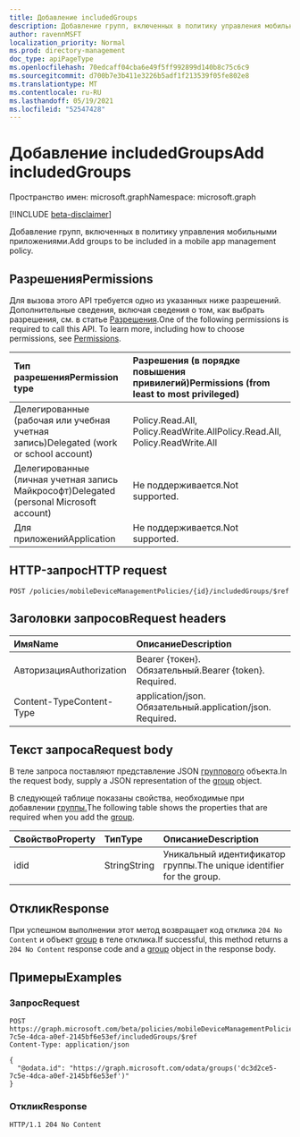 ```yaml
---
title: Добавление includedGroups
description: Добавление групп, включенных в политику управления мобильными приложениями.
author: ravennMSFT
localization_priority: Normal
ms.prod: directory-management
doc_type: apiPageType
ms.openlocfilehash: 70edcaff04cba6e49f5ff992899d140b8c75c6c9
ms.sourcegitcommit: d700b7e3b411e3226b5adf1f213539f05fe802e8
ms.translationtype: MT
ms.contentlocale: ru-RU
ms.lasthandoff: 05/19/2021
ms.locfileid: "52547428"
---
```

# <a name="add-includedgroups"></a><span data-ttu-id="d614f-103">Добавление includedGroups</span><span class="sxs-lookup"><span data-stu-id="d614f-103">Add includedGroups</span></span>

<span data-ttu-id="d614f-104">Пространство имен: microsoft.graph</span><span class="sxs-lookup"><span data-stu-id="d614f-104">Namespace: microsoft.graph</span></span>

[!INCLUDE [beta-disclaimer](../../includes/beta-disclaimer.md)]

<span data-ttu-id="d614f-105">Добавление групп, включенных в политику управления мобильными приложениями.</span><span class="sxs-lookup"><span data-stu-id="d614f-105">Add groups to be included in a mobile app management policy.</span></span>

## <a name="permissions"></a><span data-ttu-id="d614f-106">Разрешения</span><span class="sxs-lookup"><span data-stu-id="d614f-106">Permissions</span></span>

<span data-ttu-id="d614f-p101">Для вызова этого API требуется одно из указанных ниже разрешений. Дополнительные сведения, включая сведения о том, как выбрать разрешения, см. в статье [Разрешения](/graph/permissions-reference).</span><span class="sxs-lookup"><span data-stu-id="d614f-p101">One of the following permissions is required to call this API. To learn more, including how to choose permissions, see [Permissions](/graph/permissions-reference).</span></span>

|<span data-ttu-id="d614f-109">Тип разрешения</span><span class="sxs-lookup"><span data-stu-id="d614f-109">Permission type</span></span>|<span data-ttu-id="d614f-110">Разрешения (в порядке повышения привилегий)</span><span class="sxs-lookup"><span data-stu-id="d614f-110">Permissions (from least to most privileged)</span></span>|
|:---|:---|
|<span data-ttu-id="d614f-111">Делегированные (рабочая или учебная учетная запись)</span><span class="sxs-lookup"><span data-stu-id="d614f-111">Delegated (work or school account)</span></span>|<span data-ttu-id="d614f-112">Policy.Read.All, Policy.ReadWrite.All</span><span class="sxs-lookup"><span data-stu-id="d614f-112">Policy.Read.All, Policy.ReadWrite.All</span></span>|
|<span data-ttu-id="d614f-113">Делегированные (личная учетная запись Майкрософт)</span><span class="sxs-lookup"><span data-stu-id="d614f-113">Delegated (personal Microsoft account)</span></span> | <span data-ttu-id="d614f-114">Не поддерживается.</span><span class="sxs-lookup"><span data-stu-id="d614f-114">Not supported.</span></span>|
|<span data-ttu-id="d614f-115">Для приложений</span><span class="sxs-lookup"><span data-stu-id="d614f-115">Application</span></span> | <span data-ttu-id="d614f-116">Не поддерживается.</span><span class="sxs-lookup"><span data-stu-id="d614f-116">Not supported.</span></span>|

## <a name="http-request"></a><span data-ttu-id="d614f-117">HTTP-запрос</span><span class="sxs-lookup"><span data-stu-id="d614f-117">HTTP request</span></span>

<!-- {
  "blockType": "ignored"
}
-->

```http
POST /policies/mobileDeviceManagementPolicies/{id}/includedGroups/$ref
```

## <a name="request-headers"></a><span data-ttu-id="d614f-118">Заголовки запросов</span><span class="sxs-lookup"><span data-stu-id="d614f-118">Request headers</span></span>
|<span data-ttu-id="d614f-119">Имя</span><span class="sxs-lookup"><span data-stu-id="d614f-119">Name</span></span>|<span data-ttu-id="d614f-120">Описание</span><span class="sxs-lookup"><span data-stu-id="d614f-120">Description</span></span>|
|:---|:---|
|<span data-ttu-id="d614f-121">Авторизация</span><span class="sxs-lookup"><span data-stu-id="d614f-121">Authorization</span></span>|<span data-ttu-id="d614f-p102">Bearer {токен}. Обязательный.</span><span class="sxs-lookup"><span data-stu-id="d614f-p102">Bearer {token}. Required.</span></span>|
|<span data-ttu-id="d614f-124">Content-Type</span><span class="sxs-lookup"><span data-stu-id="d614f-124">Content-Type</span></span>|<span data-ttu-id="d614f-p103">application/json. Обязательный.</span><span class="sxs-lookup"><span data-stu-id="d614f-p103">application/json. Required.</span></span>|

## <a name="request-body"></a><span data-ttu-id="d614f-127">Текст запроса</span><span class="sxs-lookup"><span data-stu-id="d614f-127">Request body</span></span>
<span data-ttu-id="d614f-128">В теле запроса поставляют представление JSON [группового](../resources/group.md) объекта.</span><span class="sxs-lookup"><span data-stu-id="d614f-128">In the request body, supply a JSON representation of the [group](../resources/group.md) object.</span></span>

<span data-ttu-id="d614f-129">В следующей таблице показаны свойства, необходимые при добавлении [группы.](../resources/group.md)</span><span class="sxs-lookup"><span data-stu-id="d614f-129">The following table shows the properties that are required when you add the [group](../resources/group.md).</span></span>

|<span data-ttu-id="d614f-130">Свойство</span><span class="sxs-lookup"><span data-stu-id="d614f-130">Property</span></span>|<span data-ttu-id="d614f-131">Тип</span><span class="sxs-lookup"><span data-stu-id="d614f-131">Type</span></span>|<span data-ttu-id="d614f-132">Описание</span><span class="sxs-lookup"><span data-stu-id="d614f-132">Description</span></span>|
|:---|:---|:---|
|<span data-ttu-id="d614f-133">id</span><span class="sxs-lookup"><span data-stu-id="d614f-133">id</span></span>|<span data-ttu-id="d614f-134">String</span><span class="sxs-lookup"><span data-stu-id="d614f-134">String</span></span>|<span data-ttu-id="d614f-135">Уникальный идентификатор группы.</span><span class="sxs-lookup"><span data-stu-id="d614f-135">The unique identifier for the group.</span></span>|

## <a name="response"></a><span data-ttu-id="d614f-136">Отклик</span><span class="sxs-lookup"><span data-stu-id="d614f-136">Response</span></span>

<span data-ttu-id="d614f-137">При успешном выполнении этот метод возвращает код отклика `204 No Content` и объект [group](../resources/group.md) в теле отклика.</span><span class="sxs-lookup"><span data-stu-id="d614f-137">If successful, this method returns a `204 No Content` response code and a [group](../resources/group.md) object in the response body.</span></span>

## <a name="examples"></a><span data-ttu-id="d614f-138">Примеры</span><span class="sxs-lookup"><span data-stu-id="d614f-138">Examples</span></span>

### <a name="request"></a><span data-ttu-id="d614f-139">Запрос</span><span class="sxs-lookup"><span data-stu-id="d614f-139">Request</span></span>

<!-- {
  "blockType": "request",
  "name": "create_group_from_groups"
}
-->

``` http
POST https://graph.microsoft.com/beta/policies/mobileDeviceManagementPolicies/dc3d2ce5-7c5e-4dca-a0ef-2145bf6e53ef/includedGroups/$ref
Content-Type: application/json

{
  "@odata.id": "https://graph.microsoft.com/odata/groups('dc3d2ce5-7c5e-4dca-a0ef-2145bf6e53ef')"
}
```

### <a name="response"></a><span data-ttu-id="d614f-140">Отклик</span><span class="sxs-lookup"><span data-stu-id="d614f-140">Response</span></span>

<!-- {
  "blockType": "response",
  "truncated": true
}
-->

``` http
HTTP/1.1 204 No Content
```
